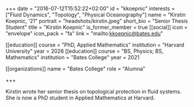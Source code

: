 +++
date = "2016-07-12T15:52:22+02:00"
id = "kkoepnic"
interests = ["Fluid Dynamics", "Topology", "Physical Oceanography"]
name = "Kirstin Koepnic, '21"
portrait = "headshots/kirstin.jpeg"
short_bio = "Senior Thesis Student"
title = "Kirstin Koepnic"
is_former_member = true
[[social]]
    icon = "envelope"
    icon_pack = "fa"
    link = "mailto:kkoepnic@bates.edu"

[[education]]
    course = "PhD, Applied Mathematics"
    institution = "Harvard University"
    year = 2026
[[education]]
    course = "BS, Physics; BS, Mathematics"
    institution = "Bates College"
    year = 2021

[[organizations]]
    name = "Bates College"
    role = "Alumna"

+++ 

Kirstin wrote her senior thesis on topological protection in fluid systems. She is now a PhD student in Applied Mathematics at Harvard.
